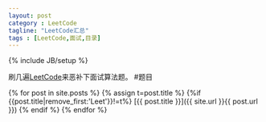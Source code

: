 ```yaml
---
layout: post
category : LeetCode
tagline: "LeetCode汇总"
tags : [LeetCode,面试,目录]
---
```

{% include JB/setup %}

刷几遍[LeetCode](https://oj.leetcode.com/problems/)来恶补下面试算法题。
#题目

{% for post in site.posts %}
{% assign t=post.title %}
{%if {{post.title|remove_first:'Leet'}}!=t%}
[{{ post.title }}]({{ site.url }}{{ post.url }})
{% endif %}
{% endfor %}